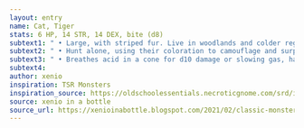 ```yaml
---
layout: entry 
name: Cat, Tiger
stats: 6 HP, 14 STR, 14 DEX, bite (d8)
subtext1: " • Large, with striped fur. Live in woodlands and colder regions."
subtext2: " • Hunt alone, using their coloration to camouflage and surprise their victims."
subtext3: " • Breathes acid in a cone for d10 damage or slowing gas, halving the movement of all affected."
subtext4: 
author: xenio
inspiration: TSR Monsters
inspiration_source: https://oldschoolessentials.necroticgnome.com/srd/index.php/Monster_Descriptions
source: xenio in a bottle
source_url: https://xenioinabottle.blogspot.com/2021/02/classic-monsters-for-cairnito-part-1.html
---
```


